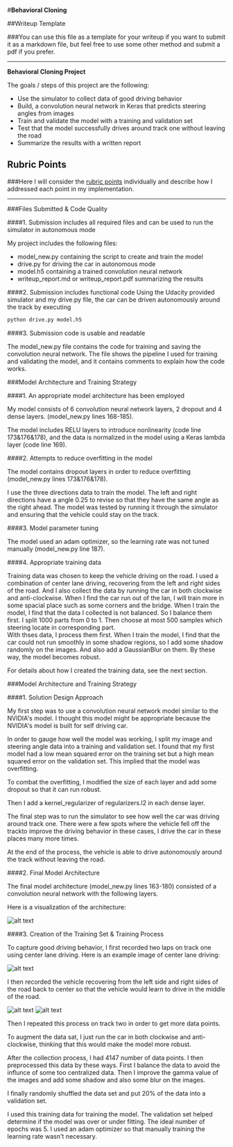 #**Behavioral Cloning** 

##Writeup Template

###You can use this file as a template for your writeup if you want to submit it as a markdown file, but feel free to use some other method and submit a pdf if you prefer.

---

**Behavioral Cloning Project**

The goals / steps of this project are the following:
* Use the simulator to collect data of good driving behavior
* Build, a convolution neural network in Keras that predicts steering angles from images
* Train and validate the model with a training and validation set
* Test that the model successfully drives around track one without leaving the road
* Summarize the results with a written report


[//]: # (Image References)

[image1]: ./examples/model.png "Model Visualization"
[image2]: ./examples/center.jpg "Grayscaling"
[image3]: ./examples/left.jpg "Recovery Image"
[image4]: ./examples/right.jpg "Recovery Image"
[image5]: ./examples/placeholder_small.png "Recovery Image"
[image6]: ./examples/placeholder_small.png "Normal Image"
[image7]: ./examples/placeholder_small.png "Flipped Image"

## Rubric Points
###Here I will consider the [rubric points](https://review.udacity.com/#!/rubrics/432/view) individually and describe how I addressed each point in my implementation.  

---
###Files Submitted & Code Quality

####1. Submission includes all required files and can be used to run the simulator in autonomous mode

My project includes the following files:
* model_new.py containing the script to create and train the model
* drive.py for driving the car in autonomous mode
* model.h5 containing a trained convolution neural network 
* writeup_report.md or writeup_report.pdf summarizing the results

####2. Submission includes functional code
Using the Udacity provided simulator and my drive.py file, the car can be driven autonomously around the track by executing 
```sh
python drive.py model.h5
```

####3. Submission code is usable and readable

The model_new.py file contains the code for training and saving the convolution neural network. The file shows the pipeline I used for training and validating the model, and it contains comments to explain how the code works.

###Model Architecture and Training Strategy

####1. An appropriate model architecture has been employed

My model consists of 6 convolution neural network layers, 2 dropout and 4 dense layers. (model_new.py lines 168-185).

The model includes RELU layers to introduce nonlinearity (code line 173&176&178), and the data is normalized in the model using a Keras lambda layer (code line 169). 

####2. Attempts to reduce overfitting in the model

The model contains dropout layers in order to reduce overfitting (model_new.py lines 173&176&178). 

I use the three directions data to train the model. The left and right directions have a angle 0.25 to revise so that they have the same angle as the right ahead. The model was tested by running it through the simulator and ensuring that the vehicle could stay on the track.

####3. Model parameter tuning

The model used an adam optimizer, so the learning rate was not tuned manually (model_new.py line 187).

####4. Appropriate training data

Training data was chosen to keep the vehicle driving on the road. I used a combination of center lane driving, recovering from the left and right sides of the road. And I also collect the data by running the car in both clockwise and anti-clockwise. When I find the car run out of the lan, I will train more in some spacial place such as some corners and the bridge.
When I train the model, I find that the data I collected is not balanced. So I balance them first. I split 1000 parts from 0 to 1. Then choose at most 500 samples which steering locate in corresponding part.   
With thses data, I process them first. When I train the model, I find that the car could not run smoothly in some shadow regions, so I add some shadow randomly on the images. And also add a GaussianBlur on them. By these way, the model becomes robust.

For details about how I created the training data, see the next section. 

###Model Architecture and Training Strategy

####1. Solution Design Approach

My first step was to use a convolution neural network model similar to the NVIDIA's model. I thought this model might be appropriate because the NVIDIA's model is built for self driving car.

In order to gauge how well the model was working, I split my image and steering angle data into a training and validation set. I found that my first model had a low mean squared error on the training set but a high mean squared error on the validation set. This implied that the model was overfitting. 

To combat the overfitting, I modified the size of each layer and add some dropout so that it can run robust.

Then I add a kernel_regularizer of regularizers.l2 in each dense layer.

The final step was to run the simulator to see how well the car was driving around track one. There were a few spots where the vehicle fell off the trackto improve the driving behavior in these cases, I drive the car in these places many more times.

At the end of the process, the vehicle is able to drive autonomously around the track without leaving the road.

####2. Final Model Architecture

The final model architecture (model_new.py lines 163-180) consisted of a convolution neural network with the following layers.

Here is a visualization of the architecture: 

![alt text][image1]

####3. Creation of the Training Set & Training Process

To capture good driving behavior, I first recorded two laps on track one using center lane driving. Here is an example image of center lane driving:

![alt text][image2]

I then recorded the vehicle recovering from the left side and right sides of the road back to center so that the vehicle would learn to drive in the middle of the road.

![alt text][image3]   ![alt text][image4]

Then I repeated this process on track two in order to get more data points.

To augment the data sat, I just run the car in both clockwise and anti-clockwise, thinking that this would make the model more robust.


After the collection process, I had 4147 number of data points. I then preprocessed this data by these ways. First I balance the data to avoid the influnce of some too centralized data. Then I improve the gamma value of the images and add some shadow and also some blur on the images.


I finally randomly shuffled the data set and put 20% of the data into a validation set. 

I used this training data for training the model. The validation set helped determine if the model was over or under fitting. The ideal number of epochs was 5. I used an adam optimizer so that manually training the learning rate wasn't necessary.
